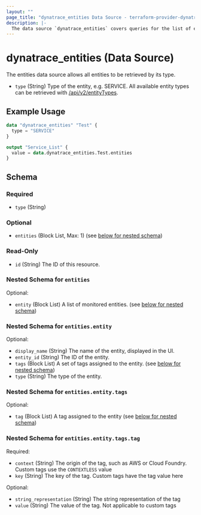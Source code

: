```yaml
---
layout: ""
page_title: "dynatrace_entities Data Source - terraform-provider-dynatrace"
description: |-
  The data source `dynatrace_entities` covers queries for the list of entities based off of type
---
```


# dynatrace_entities (Data Source)

The entities data source allows all entities to be retrieved by its type.

- `type` (String) Type of the entity, e.g. SERVICE. All available entity types can be retrieved with [/api/v2/entityTypes](https://www.dynatrace.com/support/help/dynatrace-api/environment-api/entity-v2/get-all-entity-types).

## Example Usage

```terraform
data "dynatrace_entities" "Test" {
  type = "SERVICE"
}

output "Service_List" {
  value = data.dynatrace_entities.Test.entities
}
```

<!-- schema generated by tfplugindocs -->
## Schema

### Required

- `type` (String)

### Optional

- `entities` (Block List, Max: 1) (see [below for nested schema](#nestedblock--entities))

### Read-Only

- `id` (String) The ID of this resource.

<a id="nestedblock--entities"></a>
### Nested Schema for `entities`

Optional:

- `entity` (Block List) A list of monitored entities. (see [below for nested schema](#nestedblock--entities--entity))

<a id="nestedblock--entities--entity"></a>
### Nested Schema for `entities.entity`

Optional:

- `display_name` (String) The name of the entity, displayed in the UI.
- `entity_id` (String) The ID of the entity.
- `tags` (Block List) A set of tags assigned to the entity. (see [below for nested schema](#nestedblock--entities--entity--tags))
- `type` (String) The type of the entity.

<a id="nestedblock--entities--entity--tags"></a>
### Nested Schema for `entities.entity.tags`

Optional:

- `tag` (Block List) A tag assigned to the entity (see [below for nested schema](#nestedblock--entities--entity--tags--tag))

<a id="nestedblock--entities--entity--tags--tag"></a>
### Nested Schema for `entities.entity.tags.tag`

Required:

- `context` (String) The origin of the tag, such as AWS or Cloud Foundry. Custom tags use the `CONTEXTLESS` value
- `key` (String) The key of the tag. Custom tags have the tag value here

Optional:

- `string_representation` (String) The string representation of the tag
- `value` (String) The value of the tag. Not applicable to custom tags